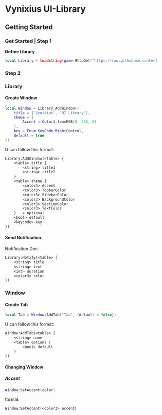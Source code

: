 # Vynixius UI-Library

## Getting Started


### Get Started | Step 1


**Define Library**

```lua
local Library = loadstring(game:HttpGet("https://raw.githubusercontent.com/RegularVynixu/UI-Libraries/main/Vynixius/Source.lua"))()
```


### Step 2

### **Library**


#### **Create Window**
```lua
local Window = Library:AddWindow({
	title = {"Vynixius", "UI Library"},
	theme = {
		Accent = Color3.fromRGB(0, 255, 0)
	},
	key = Enum.KeyCode.RightControl,
	default = true
})
```

U can follow this format:


```txt
Library:AddWindow(<table> {
    <table> title {
        <string> title1
        <string> title2
    }
    <table> theme {
        <color3> Accent
        <color3> TopbarColor
        <color3> SidebarColor
        <color3> BackgroundColor
        <color3> SectionColor
        <color3> TextColor
    }  -> optional
    <bool> default
    <keycode> key
})
```

#### **Send Notification**

Notification Doc:

```txt
Library:Notify(<table> {
    <string> title
    <string> text
    <int> duration
    <color3> color
})
```


### **Window**

#### **Create Tab**

```lua
local Tab = Window:AddTab("Tab", {default = false})
```

U can follow this format:

```txt
Window:AddTab(<table> {
    <string> name
    <table> options {
        <bool> default
    } 
})
```


#### **Changing Window**


##### **Accent**
```lua
Window:SetAccent(color)
```

format:

```txt
Window:SetAccent(<color3> accent)
```
